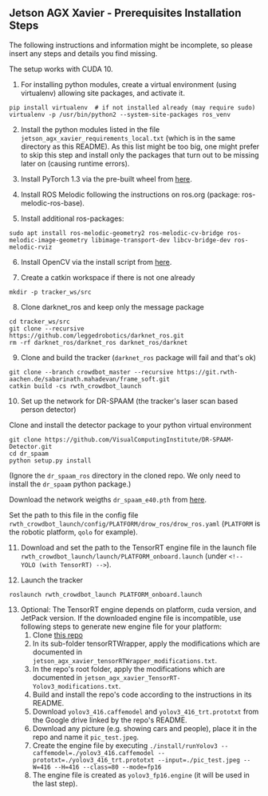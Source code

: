 ## Jetson AGX Xavier - Prerequisites Installation Steps

The following instructions and information might be incomplete, so please insert any steps and details you find missing.

The setup works with CUDA 10.

1. For installing python modules, create a virtual environment (using virtualenv) allowing site packages, and activate it.
```
pip install virtualenv  # if not installed already (may require sudo)
virtualenv -p /usr/bin/python2 --system-site-packages ros_venv
```

2. Install the python modules listed in the file ``jetson_agx_xavier_requirements_local.txt`` (which is in the same directory as this README). 
As this list might be too big, one might prefer to skip this step and install only the packages that turn out to be missing later on (causing runtime errors).

3. Install PyTorch 1.3 via the pre-built wheel from [here](https://devtalk.nvidia.com/default/topic/1049071/jetson-nano/pytorch-for-jetson-nano/).

4. Install ROS Melodic following the instructions on ros.org (package: ros-melodic-ros-base).

5. Install additional ros-packages: 
```
sudo apt install ros-melodic-geometry2 ros-melodic-cv-bridge ros-melodic-image-geometry libimage-transport-dev libcv-bridge-dev ros-melodic-rviz
```

6. Install OpenCV via the install script from [here](https://github.com/mdegans/nano_build_opencv).

7. Create a catkin workspace if there is not one already
```
mkdir -p tracker_ws/src
```

8. Clone darknet_ros and keep only the message package
```
cd tracker_ws/src
git clone --recursive https://github.com/leggedrobotics/darknet_ros.git
rm -rf darknet_ros/darknet_ros darknet_ros/darknet
```

9. Clone and build the tracker (`darknet_ros` package will fail and that's ok)
```
git clone --branch crowdbot_master --recursive https://git.rwth-aachen.de/sabarinath.mahadevan/frame_soft.git
catkin build -cs rwth_crowdbot_launch
```

10. Set up the network for DR-SPAAM (the tracker's laser scan based person detector)

Clone and install the detector package to your python virtual environment
```
git clone https://github.com/VisualComputingInstitute/DR-SPAAM-Detector.git
cd dr_spaam
python setup.py install
```

(Ignore the `dr_spaam_ros` directory in the cloned repo. 
We only need to install the `dr_spaam` python package.)

Download the network weigths `dr_spaam_e40.pth` from [here](https://github.com/VisualComputingInstitute/DR-SPAAM-Detector/releases).

Set the path to this file in the config file `rwth_crowdbot_launch/config/PLATFORM/drow_ros/drow_ros.yaml` (`PLATFORM` is the robotic platform, `qolo` for example).

11. Download and set the path to the TensorRT engine file in the launch file `rwth_crowdbot_launch/launch/PLATFORM_onboard.launch` (under `<!-- YOLO (with TensorRT) -->`).

12. Launch the tracker
```
roslaunch rwth_crowdbot_launch PLATFORM_onboard.launch
```

13. Optional: The TensorRT engine depends on platform, cuda version, and JetPack version. 
If the downloaded engine file is incompatible, use following steps to generate new engine file for your platform:
	1. Clone [this repo](https://github.com/lewes6369/TensorRT-Yolov3)
	1. In its sub-folder tensorRTWrapper, apply the modifications which are documented in ``jetson_agx_xavier_tensorRTWrapper_modifications.txt``.
	1. In the repo's root folder, apply the modifications which are documented in ``jetson_agx_xavier_TensorRT-Yolov3_modifications.txt``.
	1. Build and install the repo's code according to the instructions in its README.
	1. Download ``yolov3_416.caffemodel`` and ``yolov3_416_trt.prototxt`` from the Google drive linked by the repo's README.
	1. Download any picture (e.g. showing cars and people), place it in the repo and name it ``pic_test.jpeg``.
	1. Create the engine file by executing ``./install/runYolov3 --caffemodel=./yolov3_416.caffemodel --prototxt=./yolov3_416_trt.prototxt --input=./pic_test.jpeg --W=416 --H=416 --class=80 --mode=fp16``
	1. The engine file is created as ``yolov3_fp16.engine`` (it will be used in the last step).

